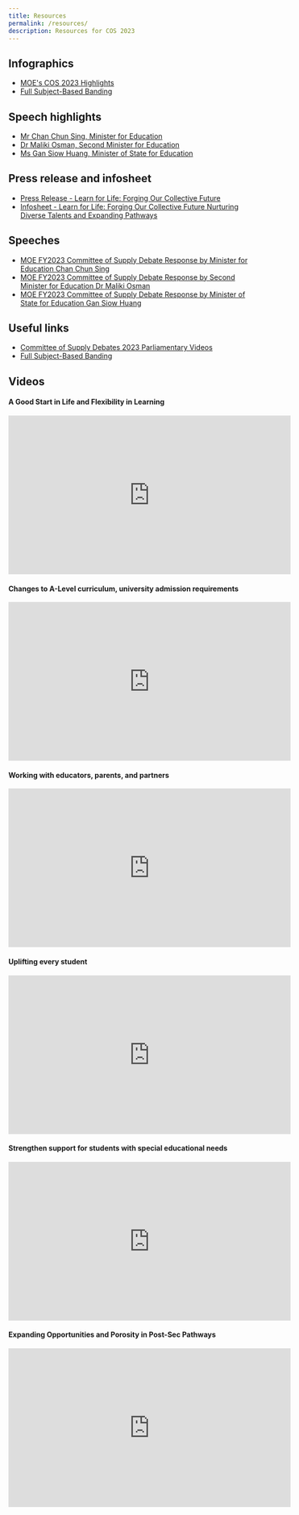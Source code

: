 ```yaml
---
title: Resources
permalink: /resources/
description: Resources for COS 2023
---
```

##  Infographics

*   [MOE's COS 2023 Highlights](https://www.moe.gov.sg/microsites/cos2023/assets/infographics/MOE-COS-2023-Highlights-Infographic.pdf)
*   [Full Subject-Based Banding](https://www.moe.gov.sg/microsites/cos2023/assets/infographics/MOE-COS-FSBB-Infographic.pdf)

## Speech highlights

*   [Mr Chan Chun Sing, Minister for Education](https://www.youtube.com/watch?v=VZKw5zdmlEM)
*   [Dr Maliki Osman, Second Minister for Education](https://www.moe.gov.sg/microsites/cos2023/assets/infographics/2M-speech-highlights-cos2023.pdf)
*   [Ms Gan Siow Huang, Minister of State for Education](https://www.moe.gov.sg/microsites/cos2023/assets/infographics/MOS-Gan-speech-highlights-cos2023.pdf)

## Press release and infosheet

*   [Press Release - Learn for Life: Forging Our Collective Future](https://go.gov.sg/cos2023-learn-for-life-forging-our-collective-future)
*   [Infosheet - Learn for Life: Forging Our Collective Future Nurturing Diverse Talents and Expanding Pathways](https://go.gov.sg/cos2023-learn-for-life-forging-our-collective-future-nurturing-diverse-talents-and-expanding-pathways)

## Speeches

*   [MOE FY2023 Committee of Supply Debate Response by Minister for Education Chan Chun Sing](https://go.gov.sg/moecos2023-minchan)
*   [MOE FY2023 Committee of Supply Debate Response by Second Minister for Education Dr Maliki Osman](https://go.gov.sg/moecos2023-2m)
*   [MOE FY2023 Committee of Supply Debate Response by Minister of State for Education Gan Siow Huang](https://www.moe.gov.sg/news/speeches/20230228-moe-fy2023-committee-of-supply-debate-response-by-minister-of-state-for-education-gan-siow-huang)

## Useful links

*   [Committee of Supply Debates 2023 Parliamentary Videos](https://www.youtube.com/playlist?list=PLgBw4fHUtzK1xq-vLBspoUBBRf-jILmaM)
*   [Full Subject-Based Banding](https://www.moe.gov.sg/microsites/psle-fsbb/full-subject-based-banding/main.html)

## Videos

#### A Good Start in Life and Flexibility in Learning
<iframe allowfullscreen="" allow="accelerometer; autoplay; clipboard-write; encrypted-media; gyroscope; picture-in-picture; web-share" frameborder="0" title="YouTube video player" src="https://www.youtube.com/embed/9RhXBoOh28c" height="315" width="560"></iframe>

#### Changes to A-Level curriculum, university admission requirements
<iframe allowfullscreen="" allow="accelerometer; autoplay; clipboard-write; encrypted-media; gyroscope; picture-in-picture; web-share" frameborder="0" title="YouTube video player" src="https://www.youtube.com/embed/qLoZ9q9Pzu8" height="315" width="560"></iframe>

#### Working with educators, parents, and partners
<iframe allowfullscreen="" allow="accelerometer; autoplay; clipboard-write; encrypted-media; gyroscope; picture-in-picture; web-share" frameborder="0" title="YouTube video player" src="https://www.youtube.com/embed/qrvIDPoUdsk" height="315" width="560"></iframe>

#### Uplifting every student
<iframe allowfullscreen="" allow="accelerometer; autoplay; clipboard-write; encrypted-media; gyroscope; picture-in-picture; web-share" frameborder="0" title="YouTube video player" src="https://www.youtube.com/embed/OYmuzQO_pFs" height="315" width="560"></iframe>

#### Strengthen support for students with special educational needs
<iframe allowfullscreen="" allow="accelerometer; autoplay; clipboard-write; encrypted-media; gyroscope; picture-in-picture; web-share" frameborder="0" title="YouTube video player" src="https://www.youtube.com/embed/O8Y7eDdz5PA" height="315" width="560"></iframe>

#### Expanding Opportunities and Porosity in Post-Sec Pathways
<iframe allowfullscreen="" allow="accelerometer; autoplay; clipboard-write; encrypted-media; gyroscope; picture-in-picture; web-share" frameborder="0" title="YouTube video player" src="https://www.youtube.com/embed/JnLfdUCN8SE" height="315" width="560"></iframe>